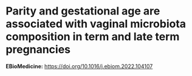 # Parity and gestational age are associated with vaginal microbiota composition in term and late term pregnancies

**EBioMedicine:** https://doi.org/10.1016/j.ebiom.2022.104107
